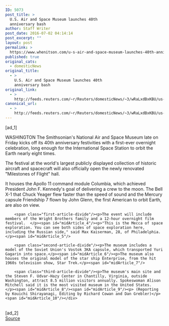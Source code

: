 ```yaml
---
ID: 5073
post_title: >
  U.S. Air and Space Museum launches 40th
  anniversary bash
author: Staff Writer
post_date: 2016-07-02 04:14:14
post_excerpt: ""
layout: post
permalink: >
  https://www.whenitson.com/u-s-air-and-space-museum-launches-40th-anniversary-bash/
published: true
original_cats:
  - domesticNews
original_title:
  - >
    U.S. Air and Space Museum launches 40th
    anniversary bash
original_link:
  - >
    http://feeds.reuters.com/~r/Reuters/domesticNews/~3/wRaLxdBxKBU/us-space-usa-smithsonian-idUSKCN0ZH5XU
canonical_url:
  - >
    http://feeds.reuters.com/~r/Reuters/domesticNews/~3/wRaLxdBxKBU/us-space-usa-smithsonian-idUSKCN0ZH5XU
---
```

 [ad_1]
<br><div id="articleText">
<span id="midArticle_start"/>

<span id="midArticle_0"/><span class="focusParagraph" readability="5"><p><span class="articleLocation">WASHINGTON</span> The Smithsonian's National Air and Space Museum late on Friday kicks off its 40th anniversary festivities with a first-ever overnight celebration, long enough for the International Space Station to orbit the Earth nearly eight times. </p></span><span id="midArticle_1"/><p>The festival at the world's largest publicly displayed collection of historic aircraft and spacecraft will also  officially open the newly renovated "Milestones of Flight" hall.</p><span id="midArticle_2"/><p>It houses the Apollo 11 command module Columbia, which achieved President John F. Kennedy's goal of delivering a crew to the moon. The Bell X-1 that Chuck Yeager flew faster than the speed of sound and the Mercury capsule Friendship 7 flown by John Glenn, the first American to orbit Earth, are also on view. </p><span id="midArticle_3"/>
        
        <span class="first-article-divide"/><p>The event will include members of the Wright Brothers family and a 12-hour overnight film festival.  </p><span id="midArticle_4"/><p>"This is the Mecca of space exploration. You can see both sides of space exploration here, including the Russian side," said Max Kaiserman, 28, of Philadelphia. </p><span id="midArticle_5"/>
        
        <span class="second-article-divide"/><p>The museum includes a model of the Soviet Union's Vostok 3KA capsule, which transported Yuri Gagarin into space.</p><span id="midArticle_6"/><p>The museum also houses the original model of the star ship Enterprise, from the hit 1960s television show, Star Trek.</p><span id="midArticle_7"/>
        
        <span class="third-article-divide"/><p>The museum's main site and the Steven F. Udvar-Hazy Center in Chantilly, Virginia, outside Washington, attract 8.5 million visitors annually. Spokeswoman Alison Mitchell said it is the most visited museum in the United States.    </p><span id="midArticle_8"/><span id="midArticle_9"/><p> (Reporting by Kouichi Shirayanagi, Editing by Richard Cowan and Dan Grebler)</p><span id="midArticle_10"/></div>
<br>[ad_2]
<br><a href="http://feeds.reuters.com/~r/Reuters/domesticNews/~3/wRaLxdBxKBU/us-space-usa-smithsonian-idUSKCN0ZH5XU">Source </a>